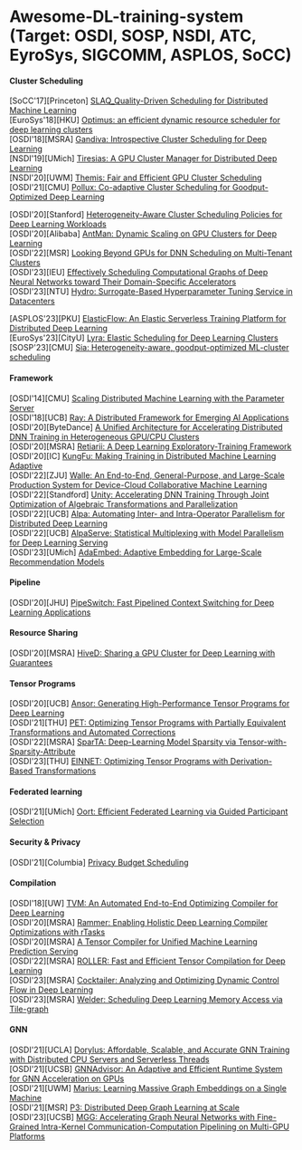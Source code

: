 # Awesome-DL-training-system (Target: OSDI, SOSP, NSDI, ATC, EyroSys, SIGCOMM, ASPLOS, SoCC)

#### Cluster Scheduling
[SoCC'17][Princeton] [SLAQ_Quality-Driven Scheduling for Distributed Machine Learning](https://dl.acm.org/doi/abs/10.1145/3127479.3127490)  
[EuroSys'18][HKU] [Optimus: an efficient dynamic resource scheduler for deep learning clusters](https://dl.acm.org/doi/abs/10.1145/3190508.3190517)  
[OSDI'18][MSRA] [Gandiva: Introspective Cluster Scheduling for Deep Learning](https://www.usenix.org/conference/osdi18/presentation/xiao)  
[NSDI'19][UMich] [Tiresias: A GPU Cluster Manager for Distributed Deep Learning](https://www.usenix.org/conference/nsdi19/presentation/gu)  
[NSDI'20][UWM] [Themis: Fair and Efficient GPU Cluster Scheduling](https://www.usenix.org/conference/nsdi20/presentation/mahajan)  
[OSDI'21][CMU] [Pollux: Co-adaptive Cluster Scheduling for Goodput-Optimized Deep Learning](https://www.usenix.org/conference/osdi21/presentation/qiao)  

[OSDI'20][Stanford] [Heterogeneity-Aware Cluster Scheduling Policies for Deep Learning Workloads](https://www.usenix.org/conference/osdi20/presentation/narayanan-deepak)  
[OSDI'20][Alibaba] [AntMan: Dynamic Scaling on GPU Clusters for Deep Learning](https://www.usenix.org/conference/osdi20/presentation/xiao)  
[OSDI'22][MSR] [Looking Beyond GPUs for DNN Scheduling on Multi-Tenant Clusters](https://www.usenix.org/conference/osdi22/presentation/mohan)  
[OSDI'23][IEU] [Effectively Scheduling Computational Graphs of Deep Neural Networks toward Their Domain-Specific Accelerators](https://www.usenix.org/conference/osdi23/presentation/zhao)  
[OSDI'23][NTU] [Hydro: Surrogate-Based Hyperparameter Tuning Service in Datacenters](https://www.usenix.org/conference/osdi23/presentation/hu)  



[ASPLOS'23][PKU] [ElasticFlow: An Elastic Serverless Training Platform for Distributed Deep Learning](https://dl.acm.org/doi/abs/10.1145/3575693.3575721)  
[EuroSys'23][CityU] [Lyra: Elastic Scheduling for Deep Learning Clusters](https://dl.acm.org/doi/abs/10.1145/3552326.3587445)  
[SOSP'23][CMU] [Sia: Heterogeneity-aware, goodput-optimized ML-cluster scheduling](https://dl.acm.org/doi/abs/10.1145/3600006.3613175)  



#### Framework
[OSDI'14][CMU] [Scaling Distributed Machine Learning with the Parameter Server](https://www.usenix.org/conference/osdi14/technical-sessions/presentation/li_mu)  
[OSDI'18][UCB] [Ray: A Distributed Framework for Emerging AI Applications](https://www.usenix.org/conference/osdi18/presentation/moritz)  
[OSDI'20][ByteDance] [A Unified Architecture for Accelerating Distributed DNN Training in Heterogeneous GPU/CPU Clusters](https://www.usenix.org/conference/osdi20/presentation/jiang)  
[OSDI'20][MSRA] [Retiarii: A Deep Learning Exploratory-Training Framework](https://www.usenix.org/conference/osdi20/presentation/zhang-quanlu)  
[OSDI'20][IC] [KungFu: Making Training in Distributed Machine Learning Adaptive](https://www.usenix.org/system/files/osdi20-mai.pdf)  
[OSDI'22][ZJU] [Walle: An End-to-End, General-Purpose, and Large-Scale Production System for Device-Cloud Collaborative Machine Learning](https://www.usenix.org/conference/osdi22/presentation/lv)  
[OSDI'22][Standford] [Unity: Accelerating DNN Training Through Joint Optimization of Algebraic Transformations and Parallelization](https://www.usenix.org/conference/osdi22/presentation/unger)  
[OSDI'22][UCB] [Alpa: Automating Inter- and Intra-Operator Parallelism for Distributed Deep Learning](https://www.usenix.org/conference/osdi22/presentation/zheng-lianmin)  
[OSDI'22][UCB] [AlpaServe: Statistical Multiplexing with Model Parallelism for Deep Learning Serving](https://www.usenix.org/conference/osdi23/presentation/li-zhouhan)  
[OSDI'23][UMich] [AdaEmbed: Adaptive Embedding for Large-Scale Recommendation Models](https://www.usenix.org/conference/osdi23/presentation/lai)  



#### Pipeline
[OSDI'20][JHU] [PipeSwitch: Fast Pipelined Context Switching for Deep Learning Applications](https://www.usenix.org/conference/osdi20/presentation/bai)  

#### Resource Sharing
[OSDI'20][MSRA] [HiveD: Sharing a GPU Cluster for Deep Learning with Guarantees](https://www.usenix.org/conference/osdi20/presentation/zhao-hanyu)  

#### Tensor Programs
[OSDI'20][UCB] [Ansor: Generating High-Performance Tensor Programs for Deep Learning](https://www.usenix.org/conference/osdi20/presentation/zheng)  
[OSDI'21][THU] [PET: Optimizing Tensor Programs with Partially Equivalent Transformations and Automated Corrections](https://www.usenix.org/conference/osdi21/presentation/wang)  
[OSDI'22][MSRA] [SparTA: Deep-Learning Model Sparsity via Tensor-with-Sparsity-Attribute](https://www.usenix.org/conference/osdi22/presentation/zheng-ningxin)  
[OSDI'23][THU] [EINNET: Optimizing Tensor Programs with Derivation-Based Transformations](https://www.usenix.org/conference/osdi23/presentation/zheng)  



#### Federated learning
[OSDI'21][UMich] [Oort: Efficient Federated Learning via Guided Participant Selection](https://www.usenix.org/conference/osdi21/presentation/lai)  

#### Security & Privacy
[OSDI'21][Columbia] [Privacy Budget Scheduling](https://www.usenix.org/conference/osdi21/presentation/luo)

#### Compilation
[OSDI'18][UW] [TVM: An Automated End-to-End Optimizing Compiler for Deep Learning](https://www.usenix.org/conference/osdi18/presentation/chen)  
[OSDI'20][MSRA] [Rammer: Enabling Holistic Deep Learning Compiler Optimizations with rTasks](https://www.usenix.org/conference/osdi20/presentation/ma)  
[OSDI'20][MSRA] [A Tensor Compiler for Unified Machine Learning Prediction Serving](https://www.usenix.org/conference/osdi20/presentation/nakandala)  
[OSDI'22][MSRA] [ROLLER: Fast and Efficient Tensor Compilation for Deep Learning](https://www.usenix.org/conference/osdi22/presentation/zhu)  
[OSDI'23][MSRA] [Cocktailer: Analyzing and Optimizing Dynamic Control Flow in Deep Learning](https://www.usenix.org/conference/osdi23/presentation/zhang-chen)  
[OSDI'23][MSRA] [Welder: Scheduling Deep Learning Memory Access via Tile-graph](https://www.usenix.org/conference/osdi23/presentation/shi)  

#### GNN
[OSDI'21][UCLA] [Dorylus: Affordable, Scalable, and Accurate GNN Training with Distributed CPU Servers and Serverless Threads](https://www.usenix.org/conference/osdi21/presentation/thorpe)  
[OSDI'21][UCSB] [GNNAdvisor: An Adaptive and Efficient Runtime System for GNN Acceleration on GPUs](https://www.usenix.org/conference/osdi21/presentation/wang-yuke)  
[OSDI'21][UWM] [Marius: Learning Massive Graph Embeddings on a Single Machine](https://www.usenix.org/conference/osdi21/presentation/mohoney)  
[OSDI'21][MSR] [P3: Distributed Deep Graph Learning at Scale](https://www.usenix.org/conference/osdi21/presentation/gandhi)  
[OSDI'23][UCSB] [MGG: Accelerating Graph Neural Networks with Fine-Grained Intra-Kernel Communication-Computation Pipelining on Multi-GPU Platforms](https://www.usenix.org/conference/osdi23/presentation/wang-yuke)  

